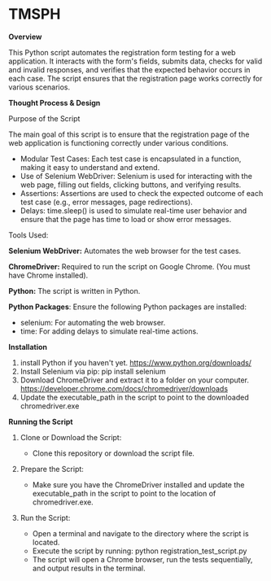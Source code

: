 # TMSPH

**Overview**

This Python script automates the registration form testing for a web application. It interacts with the form's fields, submits data, checks for valid and invalid responses, and verifies that the expected behavior occurs in each case. The script ensures that the registration page works correctly for various scenarios.


**Thought Process & Design**

Purpose of the Script

The main goal of this script is to ensure that the registration page of the web application is functioning correctly under various conditions.

- Modular Test Cases: Each test case is encapsulated in a function, making it easy to understand and extend.
- Use of Selenium WebDriver: Selenium is used for interacting with the web page, filling out fields, clicking buttons, and verifying results.
- Assertions: Assertions are used to check the expected outcome of each test case (e.g., error messages, page redirections).
- Delays: time.sleep() is used to simulate real-time user behavior and ensure that the page has time to load or show error messages.
 

Tools Used: 

**Selenium WebDriver:** Automates the web browser for the test cases.

**ChromeDriver:** Required to run the script on Google Chrome. (You must have Chrome installed).

**Python:** The script is written in Python.

**Python Packages**: Ensure the following Python packages are installed:
- selenium: For automating the web browser.
- time: For adding delays to simulate real-time actions.


**Installation**
1. install Python if you haven't yet. https://www.python.org/downloads/
2. Install Selenium via pip: pip install selenium
3. Download ChromeDriver and extract it to a folder on your computer. https://developer.chrome.com/docs/chromedriver/downloads
4. Update the executable_path in the script to point to the downloaded chromedriver.exe


**Running the Script**

1. Clone or Download the Script:

   - Clone this repository or download the script file.
     
2. Prepare the Script:

   - Make sure you have the ChromeDriver installed and update the executable_path in the script to point to the location of chromedriver.exe.

3. Run the Script:

   - Open a terminal and navigate to the directory where the script is located.
   - Execute the script by running: python registration_test_script.py
   - The script will open a Chrome browser, run the tests sequentially, and output results in the terminal.

